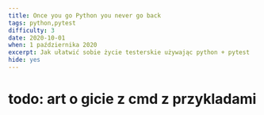 ```yaml
---
title: Once you go Python you never go back
tags: python,pytest
difficulty: 3
date: 2020-10-01
when: 1 października 2020
excerpt: Jak ułatwić sobie życie testerskie używając python + pytest
hide: yes
---
```

# todo: art o gicie z cmd z przykladami

